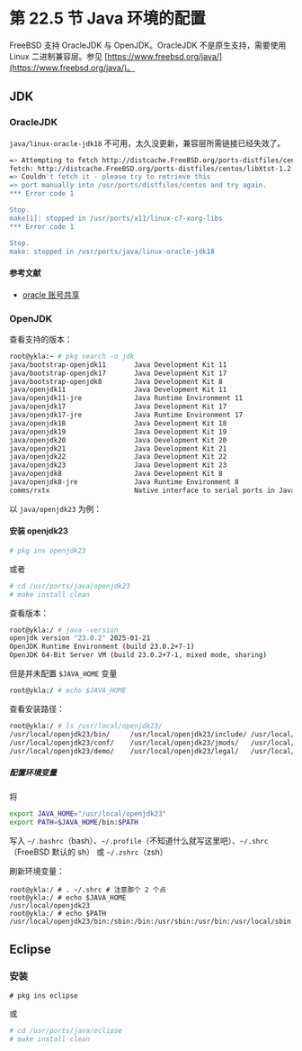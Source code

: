 # 第 22.5 节 Java 环境的配置

FreeBSD 支持 OracleJDK 与 OpenJDK。OracleJDK 不是原生支持，需要使用 Linux 二进制兼容层。参见 [https://www.freebsd.org/java/](https://www.freebsd.org/java/)。

## JDK

### OracleJDK


`java/linux-oracle-jdk18` 不可用，太久没更新，兼容层所需链接已经失效了。

```sh
=> Attempting to fetch http://distcache.FreeBSD.org/ports-distfiles/centos/libXtst-1.2.3-1.el7.i686.rpm
fetch: http://distcache.FreeBSD.org/ports-distfiles/centos/libXtst-1.2.3-1.el7.i686.rpm: No error: 0
=> Couldn't fetch it - please try to retrieve this
=> port manually into /usr/ports/distfiles/centos and try again.
*** Error code 1

Stop.
make[1]: stopped in /usr/ports/x11/linux-c7-xorg-libs
*** Error code 1

Stop.
make: stopped in /usr/ports/java/linux-oracle-jdk18
```


#### 参考文献

- [oracle 账号共享](https://www.cnblogs.com/g012/p/15594372.html)

### OpenJDK

查看支持的版本：

```sh
root@ykla:~ # pkg search -o jdk
java/bootstrap-openjdk11       Java Development Kit 11
java/bootstrap-openjdk17       Java Development Kit 17
java/bootstrap-openjdk8        Java Development Kit 8
java/openjdk11                 Java Development Kit 11
java/openjdk11-jre             Java Runtime Environment 11
java/openjdk17                 Java Development Kit 17
java/openjdk17-jre             Java Runtime Environment 17
java/openjdk18                 Java Development Kit 18
java/openjdk19                 Java Development Kit 19
java/openjdk20                 Java Development Kit 20
java/openjdk21                 Java Development Kit 21
java/openjdk22                 Java Development Kit 22
java/openjdk23                 Java Development Kit 23
java/openjdk8                  Java Development Kit 8
java/openjdk8-jre              Java Runtime Environment 8
comms/rxtx                     Native interface to serial ports in Java
```

以 `java/openjdk23` 为例：

#### 安装 openjdk23


```sh
# pkg ins openjdk23
```

或者

```sh
# cd /usr/ports/java/openjdk23
# make install clean
```

查看版本：

```sh
root@ykla:/ # java -version
openjdk version "23.0.2" 2025-01-21
OpenJDK Runtime Environment (build 23.0.2+7-1)
OpenJDK 64-Bit Server VM (build 23.0.2+7-1, mixed mode, sharing)
```

但是并未配置 `$JAVA_HOME` 变量

```sh
root@ykla:/ # echo $JAVA_HOME

```

查看安装路径：

```sh
root@ykla:/ # ls /usr/local/openjdk23/
/usr/local/openjdk23/bin/     /usr/local/openjdk23/include/ /usr/local/openjdk23/lib/
/usr/local/openjdk23/conf/    /usr/local/openjdk23/jmods/   /usr/local/openjdk23/man/
/usr/local/openjdk23/demo/    /usr/local/openjdk23/legal/   /usr/local/openjdk23/release
```


##### 配置环境变量

将

```sh
export JAVA_HOME="/usr/local/openjdk23"
export PATH=$JAVA_HOME/bin:$PATH
```

写入 `~/.bashrc`（bash）、`~/.profile`（不知道什么就写这里吧）、`~/.shrc`（FreeBSD 默认的 sh） 或  `~/.zshrc`（zsh）

刷新环境变量：

```
root@ykla:/ # . ~/.shrc # 注意那个 2 个点
root@ykla:/ # echo $JAVA_HOME
/usr/local/openjdk23
root@ykla:/ # echo $PATH
/usr/local/openjdk23/bin:/sbin:/bin:/usr/sbin:/usr/bin:/usr/local/sbin:/usr/local/bin:/root/bin
```

## Eclipse 

### 安装

```
# pkg ins eclipse
```

或

```sh
# cd /usr/ports/java/eclipse
# make install clean
```


